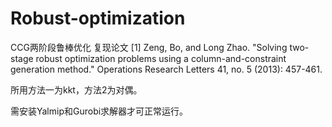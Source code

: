 # Robust-optimization
CCG两阶段鲁棒优化
复现论文 [1] Zeng, Bo, and Long Zhao. "Solving two-stage robust optimization problems using a column-and-constraint generation method." Operations Research Letters 41, no. 5 (2013): 457-461.

所用方法一为kkt，方法2为对偶。

需安装Yalmip和Gurobi求解器才可正常运行。
